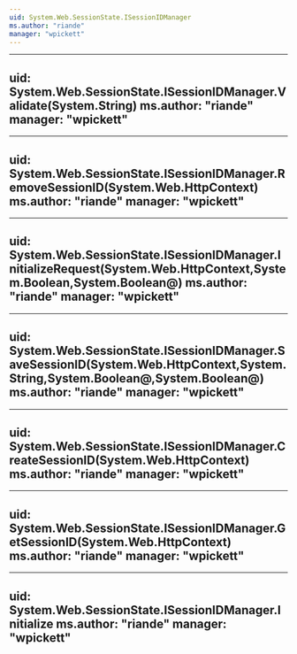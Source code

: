 ```yaml
---
uid: System.Web.SessionState.ISessionIDManager
ms.author: "riande"
manager: "wpickett"
---
```


---
uid: System.Web.SessionState.ISessionIDManager.Validate(System.String)
ms.author: "riande"
manager: "wpickett"
---

---
uid: System.Web.SessionState.ISessionIDManager.RemoveSessionID(System.Web.HttpContext)
ms.author: "riande"
manager: "wpickett"
---

---
uid: System.Web.SessionState.ISessionIDManager.InitializeRequest(System.Web.HttpContext,System.Boolean,System.Boolean@)
ms.author: "riande"
manager: "wpickett"
---

---
uid: System.Web.SessionState.ISessionIDManager.SaveSessionID(System.Web.HttpContext,System.String,System.Boolean@,System.Boolean@)
ms.author: "riande"
manager: "wpickett"
---

---
uid: System.Web.SessionState.ISessionIDManager.CreateSessionID(System.Web.HttpContext)
ms.author: "riande"
manager: "wpickett"
---

---
uid: System.Web.SessionState.ISessionIDManager.GetSessionID(System.Web.HttpContext)
ms.author: "riande"
manager: "wpickett"
---

---
uid: System.Web.SessionState.ISessionIDManager.Initialize
ms.author: "riande"
manager: "wpickett"
---
